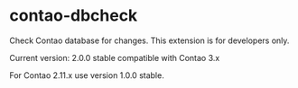 contao-dbcheck
==============

Check Contao database for changes. This extension is for developers only.

Current version: 2.0.0 stable compatible with Contao 3.x

For Contao 2.11.x use version 1.0.0 stable.